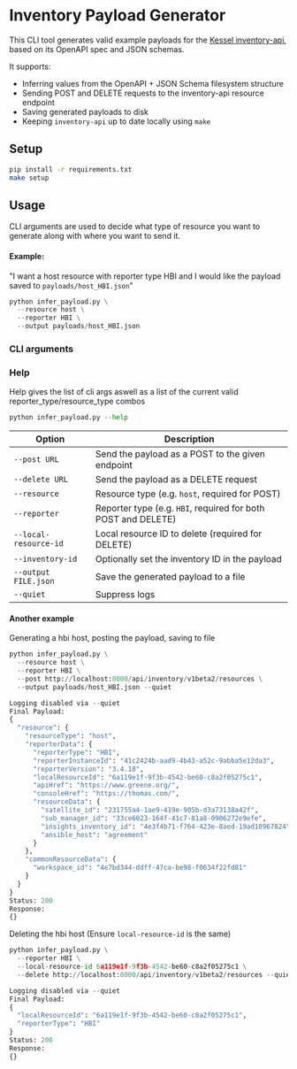 # Inventory Payload Generator

This CLI tool generates valid example payloads for the [Kessel inventory-api](https://github.com/project-kessel/inventory-api), based on its OpenAPI spec and JSON schemas.

It supports:
- Inferring values from the OpenAPI + JSON Schema filesystem structure
- Sending POST and DELETE requests to the inventory-api resource endpoint
- Saving generated payloads to disk
- Keeping `inventory-api` up to date locally using `make`

## Setup

```bash
pip install -r requirements.txt
make setup
```

## Usage

CLI arguments are used to decide what type of resource you want to generate along with where you want to send it. 

#### Example:
"I want a host resource with reporter type HBI and I would like the payload saved to `payloads/host_HBI.json`"

```py
python infer_payload.py \
  --resource host \
  --reporter HBI \
  --output payloads/host_HBI.json
```

### CLI arguments

### Help

Help gives the list of cli args aswell as a list of the current valid reporter_type/resource_type combos
```py
python infer_payload.py --help

```

| Option                | Description                                                   |
|-----------------------|---------------------------------------------------------------|
| `--post URL`          | Send the payload as a POST to the given endpoint              |
| `--delete URL`        | Send the payload as a DELETE request                          |
| `--resource`          | Resource type (e.g. `host`, required for POST)          |
| `--reporter`          | Reporter type (e.g. `HBI`, required for both POST and DELETE) |
| `--local-resource-id` | Local resource ID to delete (required for DELETE)             |
| `--inventory-id`      | Optionally set the inventory ID in the payload                |
| `--output FILE.json`  | Save the generated payload to a file                          |
| `--quiet`             | Suppress logs                                                 |


#### Another example

Generating a hbi host, posting the payload, saving to file
```py
python infer_payload.py \
  --resource host \
  --reporter HBI \
  --post http://localhost:8000/api/inventory/v1beta2/resources \
  --output payloads/host_HBI.json --quiet

Logging disabled via --quiet
Final Payload:
{
  "resource": {
    "resourceType": "host",
    "reporterData": {
      "reporterType": "HBI",
      "reporterInstanceId": "41c2424b-aad9-4b43-a52c-9abba5e12da3",
      "reporterVersion": "3.4.18",
      "localResourceId": "6a119e1f-9f3b-4542-be60-c8a2f05275c1",
      "apiHref": "https://www.greene.org/",
      "consoleHref": "https://thomas.com/",
      "resourceData": {
        "satellite_id": "231755a4-1ae9-419e-905b-d3a73138a42f",
        "sub_manager_id": "33ce6023-164f-41c7-81a8-0906272e9efe",
        "insights_inventory_id": "4e3f4b71-f764-423e-8aed-19ad10967824",
        "ansible_host": "agreement"
      }
    },
    "commonResourceData": {
      "workspace_id": "4e7bd344-ddff-47ca-be98-f0634f22fd81"
    }
  }
}
Status: 200
Response:
{}
```

Deleting the hbi host (Ensure `local-resource-id` is the same)
```py
python infer_payload.py \
  --reporter HBI \
  --local-resource-id 6a119e1f-9f3b-4542-be60-c8a2f05275c1 \
  --delete http://localhost:8000/api/inventory/v1beta2/resources --quiet

Logging disabled via --quiet
Final Payload:
{
  "localResourceId": "6a119e1f-9f3b-4542-be60-c8a2f05275c1",
  "reporterType": "HBI"
}
Status: 200
Response:
{}

```